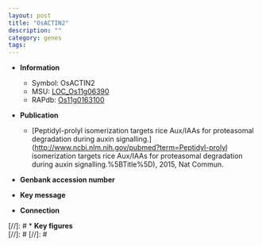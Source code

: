 ```yaml
---
layout: post
title: "OsACTIN2"
description: ""
category: genes
tags: 
---
```


* **Information**  
    + Symbol: OsACTIN2  
    + MSU: [LOC_Os11g06390](http://rice.plantbiology.msu.edu/cgi-bin/ORF_infopage.cgi?orf=LOC_Os11g06390)  
    + RAPdb: [Os11g0163100](http://rapdb.dna.affrc.go.jp/viewer/gbrowse_details/irgsp1?name=Os11g0163100)  

* **Publication**  
    + [Peptidyl-prolyl isomerization targets rice Aux/IAAs for proteasomal degradation during auxin signalling.](http://www.ncbi.nlm.nih.gov/pubmed?term=Peptidyl-prolyl isomerization targets rice Aux/IAAs for proteasomal degradation during auxin signalling.%5BTitle%5D), 2015, Nat Commun.

* **Genbank accession number**  

* **Key message**  

* **Connection**  

[//]: # * **Key figures**  
[//]: # 
[//]: # 
